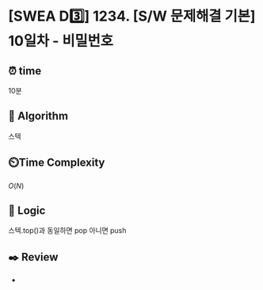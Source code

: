# [SWEA D3️⃣] 1234. [S/W 문제해결 기본] 10일차 - 비밀번호
 
## ⏰  **time**

10분

## :pushpin: **Algorithm**

스텍

## ⏲️**Time Complexity**

$O(N)$

## :round_pushpin: **Logic**

스텍.top()과 동일하면 pop
아니면 push

## :black_nib: **Review**
- 
